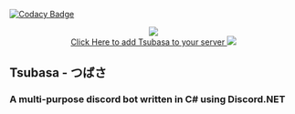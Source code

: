 [![Codacy Badge](https://api.codacy.com/project/badge/Grade/e35fd4ba559d4ce4a31762c1b36345c7)](https://app.codacy.com/manual/QuillDev/Tsubasa?utm_source=github.com&utm_medium=referral&utm_content=QuillDev/Tsubasa&utm_campaign=Badge_Grade_Settings)
<!-- Shield URLs -->
<p align="center"
    <a href="https://github.com/discord-net/Discord.Net" alt="Discord.NET">
        <img src="https://img.shields.io/badge/Discord.NET-2.2.0-green?style=for-the-badge&logo=discord" /></a><br>
    <a href="https://discord.com/api/oauth2/authorize?client_id=753764233484828703&permissions=0&scope=bot">
    Click Here to add Tsubasa to your server
    </a>
    <a href="" alt="Tsubasa">
        <a><img src="https://user-images.githubusercontent.com/29633071/92825674-d2300980-f39d-11ea-8447-ca4c6b920843.png" /></a>
                
</p>

## Tsubasa - つばさ



### A multi-purpose discord bot written in C# using Discord.NET
